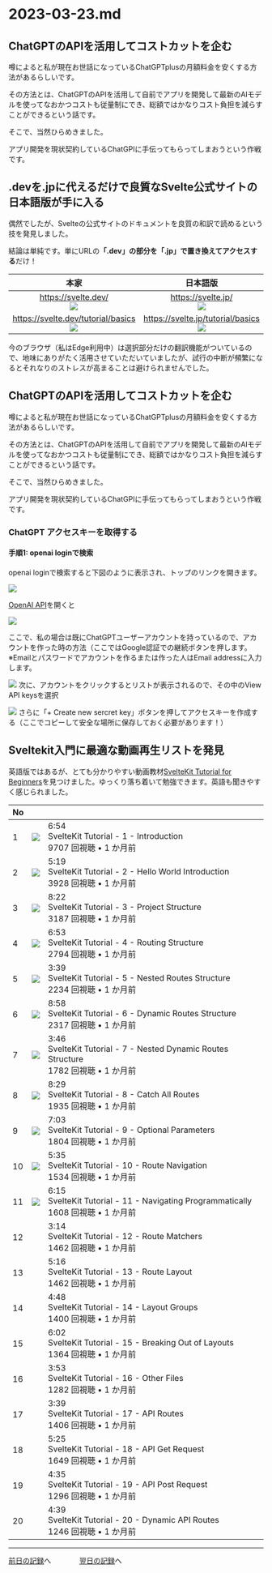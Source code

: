 # 2023-03-23.md

## ChatGPTのAPIを活用してコストカットを企む

噂によると私が現在お世話になっているChatGPTplusの月額料金を安くする方法があるらしいです。

その方法とは、ChatGPTのAPIを活用して自前でアプリを開発して最新のAIモデルを使ってなおかつコストも従量制にでき、総額ではかなりコスト負担を減らすことができるという話です。

そこで、当然ひらめきました。

アプリ開発を現状契約しているChatGPIに手伝ってもらってしまおうという作戦です。

## .devを.jpに代えるだけで良質なSvelte公式サイトの日本語版が手に入る

偶然でしたが、Svelteの公式サイトのドキュメントを良質の和訳で読めるという技を発見しました。

結論は単純です。単にURLの<b>「.dev」の部分を「.jp」で置き換えてアクセスする</b>だけ！

|本家|日本語版|
|:----:|:----:|
|https://svelte.dev/<br>![](https://i.imgur.com/3bTzlbW.png)|https://svelte.jp/<br>![](https://i.imgur.com/LMtiFLX.png)|
|https://svelte.dev/tutorial/basics<br>![](https://i.imgur.com/gxLKUDV.png)|https://svelte.jp/tutorial/basics<br>![](https://i.imgur.com/HdikTOr.png)|


今のブラウザ（私はEdge利用中）は選択部分だけの翻訳機能がついているので、地味にありがたく活用させていただいていましたが、試行の中断が頻繁になるとそれなりのストレスが高まることは避けられませんでした。

## ChatGPTのAPIを活用してコストカットを企む

噂によると私が現在お世話になっているChatGPTplusの月額料金を安くする方法があるらしいです。

その方法とは、ChatGPTのAPIを活用して自前でアプリを開発して最新のAIモデルを使ってなおかつコストも従量制にでき、総額ではかなりコスト負担を減らすことができるという話です。

そこで、当然ひらめきました。

アプリ開発を現状契約しているChatGPIに手伝ってもらってしまおうという作戦です。

### ChatGPT アクセスキーを取得する

#### 手順1: openai loginで検索

openai loginで検索すると下図のように表示され、トップのリンクを開きます。

![](https://i.imgur.com/e2BfnNA.png)

[OpenAI API](https://auth0.openai.com/u/login/identifier?state=hKFo2SB6M0VPUTJFd0dLRHFVWTJNcFdjU0RweW4xNWw3elBRVKFur3VuaXZlcnNhbC1sb2dpbqN0aWTZIHdNS3BFaUlqNExrSFdqQ2dDTWRKVWdrRlRnaTRnM1RUo2NpZNkgRFJpdnNubTJNdTQyVDNLT3BxZHR3QjNOWXZpSFl6d0Q)を開くと

![](https://i.imgur.com/Dy68qbk.png)

ここで、私の場合は既にChatGPTユーザーアカウントを持っているので、アカウントを作った時の方法（ここではGoogle認証での継続ボタンを押します。
※Emailとパスワードでアカウントを作るまたは作った人はEmail addressに入力します。

![](https://i.imgur.com/UuP0Wie.png)
次に、アカウントをクリックするとリストが表示されるので、その中のView API keysを選択

![](https://i.imgur.com/UqTjNIf.png)
さらに「+ Create new sercret key」ボタンを押してアクセスキーを作成する（ここでコピーして安全な場所に保存しておく必要があります！）

## Sveltekit入門に最適な動画再生リストを発見

英語版ではあるが、とても分かりやすい動画教材[SvelteKit Tutorial for Beginners](https://youtube.com/playlist?list=PLC3y8-rFHvwjifDNQYYWI6i06D7PjF0Ua)を見つけました。ゆっくり落ち着いて勉強できます。英語も聞きやすく感じられました。

|No|||
|----|----|----|
|1|[![](https://i.imgur.com/42uGc2E.png)](https://youtu.be/UOMLvxfrTCA)|6:54<br>SvelteKit Tutorial - 1 - Introduction<br>9707 回視聴 • 1 か月前|
|2|[![](https://i.imgur.com/Yqg789Q.png)](https://youtu.be/H09pgYzVrhc)|5:19<br>SvelteKit Tutorial - 2 - Hello World Introduction<br>3928 回視聴 • 1 か月前|
|3|[![](https://i.imgur.com/4iC4DZw.png)](https://youtu.be/iqm7Sv9VykI)|8:22<br>SvelteKit Tutorial - 3 - Project Structure<br>3187 回視聴 • 1 か月前|
|4|[![](https://i.imgur.com/xqflJDw.png)](https://youtu.be/IFZM2CGQ4cU)|6:53<br>SvelteKit Tutorial - 4 - Routing Structure<br>2794 回視聴 • 1 か月前|
|5|[![](https://i.imgur.com/EduTjeK.png)](https://youtu.be/1UiDq3RAD8c)|3:39<br>SvelteKit Tutorial - 5 - Nested Routes Structure<br>2234 回視聴 • 1 か月前|
|6|[![](https://i.imgur.com/lXasqxH.png)](https://youtu.be/2ZvSj5kktjA)|8:58<br>SvelteKit Tutorial - 6 - Dynamic Routes Structure<br>2317 回視聴 • 1 か月前|
|7|[![](https://i.imgur.com/1pw1U1E.png)](https://youtu.be/Vo4ZML4JOUI)|3:46<br>SvelteKit Tutorial - 7 - Nested Dynamic Routes Structure<br>1782 回視聴 • 1 か月前|
|8|[![](https://i.imgur.com/zGShptv.png)](https://youtu.be/hREagSs5UI0)|8:29<br>SvelteKit Tutorial - 8 - Catch All Routes<br>1935 回視聴 • 1 か月前|
|9|[![](https://i.imgur.com/WKhQ45g.png)](https://youtu.be/cgsT_WCLWEo)|7:03<br>SvelteKit Tutorial - 9 - Optional Parameters<br>1804 回視聴 • 1 か月前|
|10|[![](https://i.imgur.com/4wnItdt.png)](https://youtu.be/6GImQ9i6hRc)|5:35<br>SvelteKit Tutorial - 10 - Route Navigation<br>1534 回視聴 • 1 か月前|
|11|[![](https://i.imgur.com/NAM16Os.png)](https://youtu.be/GjAViOJeaEo)|6:15<br>SvelteKit Tutorial - 11 - Navigating Programmatically<br>1608 回視聴 • 1 か月前|
|12|[![]()]()|3:14<br>SvelteKit Tutorial - 12 - Route Matchers<br>1462 回視聴 • 1 か月前|
|13|[![]()]()|5:16<br>SvelteKit Tutorial - 13 - Route Layout<br>1462 回視聴 • 1 か月前|
|14|[![]()]()|4:48<br>SvelteKit Tutorial - 14 - Layout Groups<br>1400 回視聴 • 1 か月前|
|15|[![]()]()|6:02<br>SvelteKit Tutorial - 15 - Breaking Out of Layouts<br>1364 回視聴 • 1 か月前|
|16|[![]()]()|3:53<br>SvelteKit Tutorial - 16 - Other Files<br>1282 回視聴 • 1 か月前|
|17|[![]()]()|3:39<br>SvelteKit Tutorial - 17 - API Routes<br>1406 回視聴 • 1 か月前|
|18|[![]()]()|5:25<br>SvelteKit Tutorial - 18 - API Get Request<br>1649 回視聴 • 1 か月前|
|19|[![]()]()|4:35<br>SvelteKit Tutorial - 19 - API Post Request<br>1296 回視聴 • 1 か月前|
|20|[![]()]()|4:39<br>SvelteKit Tutorial - 20 - Dynamic API Routes<br>1246 回視聴 • 1 か月前|

---
[前日の記録](https://github.com/yuasys/chatty-journal/blob/main/2023/03/2023-03-22.md)へ&emsp;&emsp;&emsp;&emsp;[翌日の記録](https://github.com/yuasys/chatty-journal/blob/main/2023/03/2023-03-24.md)へ
